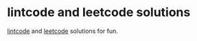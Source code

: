 # lintcode and leetcode solutions

[lintcode](https://www.lintcode.com) and [leetcode](https://leetcode.com/) solutions for fun.
